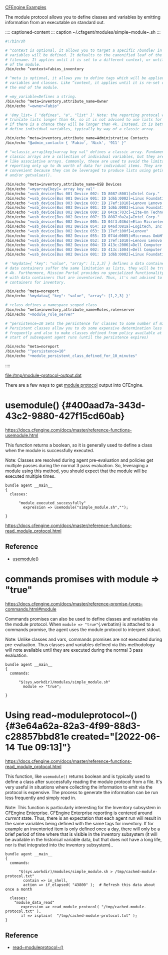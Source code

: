 [CFEngine Examples](id:38277465-771a-4db4-983a-8dfd434b1aff)

The module protocol allows you to define classes and variables by
emitting information from an executable on standard out.

:::: captioned-content
::: caption
\~/.cfagent/modules/simple~module~.sh
:::

``` {.bash org-language="sh" results="output file" file="/tmp/module-protocol-output.dat" exports="both" tangle="~/.cfagent/modules/simple_module.sh"}
#!/bin/sh

# ^context is optional, it allows you to target a specific /bundle/ in which
# variables will be defined. It defaults to the canonified leaf of the module
# filename. It applies until it is set to a different context, or until the end
# of the module.
/bin/echo ^context=fabios_inventory

# ^meta is optional, it allows you to define tags which will be applied to
# variables and classes. Like ^context, it applies until it is re-set or until
# the end of the module.

# =my_variable=Defines a string.
/bin/echo ^meta=inventory,attribute_name=Owner
/bin/echo "=owner=Fabio"

# '@my_list= { "defines", "a", "list" }' Note: the reporting protocal will
# truncate lists longer than 4k, so it is not advised to use lists for inventory
# if there is a chance they will be longer than 4k. Instead, it is better to
# define individual variables, typically by way of a classic array.

/bin/echo ^meta=inventory,attribute_name=Administrative Contacts
/bin/echo "@admin_contact= { 'Fabio', 'Nick', '911' }"

# "=classic_array[key]=array key val" defines a classic array. Fundamentally,
# classic arrays are a collection of individual variables, but they are treated
# like associative arrays. Commonly, these are used to avoid the limitation of
# reporting only up to 4k worth of data for individual items. They are
# convenient because they can be leveraged to produce lists using getindices()
# and/or getvalues().

/bin/echo ^meta=inventory,attribute_name=USB Devices
/bin/echo "=myarray[key]= array key val"
/bin/echo "=usb_device[Bus 001 Device 002: ID 8087:8001]=Intel Corp."
/bin/echo "=usb_device[Bus 001 Device 001: ID 1d6b:0002]=Linux Foundation 2.0 root hub"
/bin/echo "=usb_device[Bus 003 Device 003: ID 17ef:1010]=Lenovo Lenovo ThinkPad Dock"
/bin/echo "=usb_device[Bus 003 Device 001: ID 1d6b:0003]=Linux Foundation 3.0 root hub"
/bin/echo "=usb_device[Bus 002 Device 009: ID 04ca:703c]=Lite-On Technology Corp. Integrated Camera"
/bin/echo "=usb_device[Bus 002 Device 007: ID 8087:0a2a]=Intel Corp."
/bin/echo "=usb_device[Bus 002 Device 005: ID 04f3:036d]=Elan Microelectronics Corp. Touchscreen"
/bin/echo "=usb_device[Bus 002 Device 054: ID 046d:081a]=Logitech, Inc. Webcam C260"
/bin/echo "=usb_device[Bus 002 Device 053: ID 17ef:100f]=Lenovo"
/bin/echo "=usb_device[Bus 002 Device 055: ID 074d:0005]=Micronas GmbH"
/bin/echo "=usb_device[Bus 002 Device 052: ID 17ef:1010]=Lenovo Lenovo ThinkPad Dock"
/bin/echo "=usb_device[Bus 002 Device 004: ID 413c:2006]=Dell Computer Corp."
/bin/echo "=usb_device[Bus 002 Device 002: ID 413c:1004]=Dell Computer Corp. Dell USB Keyboard Hub"
/bin/echo "=usb_device[Bus 002 Device 001: ID 1d6b:0002]=Linux Foundation 2.0 root hub"

# '%mydata={ "key": "value", "array": [1,2,3] } defines a data container. Note:
# data containers suffer the same limitation as lists, they will be truncated at
# 4k. Furthermore, Mission Portal provides no specialized functionality to work
# with data containers that are inventoried. Thus, it's not advised to use data
# containers for inventory.

/bin/echo ^meta=noreport
/bin/echo '%mydata={ "key": "value", "array": [1,2,3] }'

# +class defines a namespace scoped class
/bin/echo ^meta=inventory,attribute_name=Roles,role=server
/bin/echo "+module_role_server"

# ^persistence=10 Sets the persistence for classes to some number of minutes.
# Persistent classes allow you to do some expensive determination less
# frequently and also to make classes defined from policy available at the very
# start of subsequent agent runs (until the persistence expires)

/bin/echo ^meta=noreport
/bin/echo "^persistence=10"
/bin/echo "+module_persistent_class_defined_for_10_minutes"
```
::::

[file:/tmp/module-protocol-output.dat](file:///tmp/module-protocol-output.dat)

There are a few ways to get [module
protocol](https://docs.cfengine.com/docs/master/reference-promise-types-commands.html#module)
output into CFEngine.

# usemodule() {#400aad7a-343d-43c2-9880-427f15cd60ab}

<https://docs.cfengine.com/docs/master/reference-functions-usemodule.html>

This function returns a boolean, so it is generally used to define a
class when the module is successfully executed.

Note: Classes are resolved during agent pre-evaluation and policies get
multiple passes during the normal 3 pass evaluation. So, leveraging a
module using this method, you should expect that the module will be
executed multiple times.

``` {.cfengine3 tangle="module_protocol.cf" command-in-result="t" tangle="/tmp/example.cf" extra-opts="--show-evaluated-vars=default:fabio --show-evaluated-classes=module"}
bundle agent __main__
{
  classes:

      "module_executed_successfully"
        expression => usemodule("simple_module.sh","");

}
```

<https://docs.cfengine.com/docs/master/reference-functions-read_module_protocol.html>

## Reference

- [usemodule()](id:6b2a543a-145b-4e5f-a122-ddddd18b0fa4)

# commands promises with module =\> \"true\"

<https://docs.cfengine.com/docs/master/reference-promise-types-commands.html#module>

Commands promises can also be used to define classes and variables via
the module protocol. When `module => "true"`{.verbatim} is attached to a
commands promise, the agent uses the module protocol to interpret
stdout.

Note: Unlike classes and vars, commands promises are not executed during
pre-evaluation. Thus classes and variables defined via this methodology
will note available until they are executed during the normal 3 pass
evaluation.

``` {.cfengine3 tangle="module_protocol.cf" command-in-result="t" tangle="/tmp/example.cf" extra-opts="--show-evaluated-vars=default:fabio --show-evaluated-classes=module"}
bundle agent __main__
{
  commands:

      "$(sys.workdir)/modules/simple_module.sh"
        module => "true";

}
```

# Using read~moduleprotocol~() {#3e64a62a-82a3-4f99-88d3-c28857bbd81e created="[2022-06-14 Tue 09:13]"}

<https://docs.cfengine.com/docs/master/reference-functions-read_module_protocol.html>

This function, like `usemodule()` returns boolean and is typically used
to define a class after successfully reading the module protocol from a
file. It\'s very useful in situations where collecting the information
to emit via the protocol is expensive. The process to generate the
information can be run less frequently and simply read in.

Note: This function is particularly interesting for the Inventory
subsystem in CFEngine Enterprise. CFEngine Enterprise reporting is
centered around *current* state. Thus, there is an expectation that each
agent run will result in the same variables being defined with the same
tags for inventory. If for example an inventoried item is only defined
once a day, there will only be a brief period of time where that is
visible in the inventory subsystem (it will be available in the
historical variable data, but that does not have a long life, nor is
that integrated into the inventory subsystem)..

``` {.cfengine3 tangle="module_protocol.cf" command-in-result="t" tangle="/tmp/example.cf" extra-opts="--show-evaluated-vars=default:fabio --show-evaluated-classes=module"}
bundle agent __main__
{
  commands:

      "$(sys.workdir)/modules/simple_module.sh > /tmp/cached-module-protocol.txt"
        contain => in_shell,
        action => if_elapsed( "43800" );  # Refresh this data about once a month

  classes:
    "module_data_read"
       expression => read_module_protocol( "/tmp/cached-module-protocol.txt" ),
       if => isplain(  "/tmp/cached-module-protocol.txt" );
}
```

## Reference

- [read~moduleprotocol~()](id:c9c6f257-b290-4837-a972-b2d9951e69b8)
